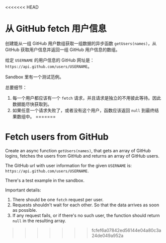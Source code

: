 <<<<<<< HEAD
# 从 GitHub fetch 用户信息

创建能从一组 GitHub 用户数组获取一组数据的异步函数 `getUsers(names)`，从 GitHub 获取用户信息并返回一组 GitHub 用户信息的数组。

给定 `USERNAME` 的用户信息的 GitHub 网址是：`https://api.github.com/users/USERNAME`。

Sandbox 里有一个测试范例。

总要细节：

1. 每一个用户都应该有一个 `fetch` 请求，并且请求是独立的不用彼此等待。因此数据能尽快获取到。
2. 如果任意一个请求失败了，或者没有这个用户，函数应该返回 `null` 到最终结果数组中。
=======
# Fetch users from GitHub

Create an async function `getUsers(names)`, that gets an array of GitHub logins, fetches the users from GitHub and returns an array of GitHub users.

The GitHub url with user information for the given `USERNAME` is: `https://api.github.com/users/USERNAME`.

There's a test example in the sandbox.

Important details:

1. There should be one `fetch` request per user.
2. Requests shouldn't wait for each other. So that the data arrives as soon as possible.
3. If any request fails, or if there's no such user, the function should return `null` in the resulting array.
>>>>>>> fcfef6a07842ed56144e04a80c3a24de049a952a
